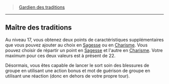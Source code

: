 ﻿---
!GenericItem
Name: Maître des traditions
Id: cleric_traditions_hd.md#maître-des-traditions
ParentLink: cleric_traditions_hd.md#gardien-des-traditions
ParentName: Gardien des traditions
NameLevel: 2
Attributes: {}
AttributesDictionary: >+
  {}

---
> [Gardien des traditions](hd_cleric_traditions.md)

---

## Maître des traditions

Au niveau 17, vous obtenez deux points de caractéristiques supplémentaires que vous pouvez ajouter au choix en [Sagesse](hd_abilities_wisdom.md) ou en [Charisme](hd_abilities_charisma.md). Vous pouvez choisir de répartir un point en [Sagesse](hd_abilities_wisdom.md) et l'autre en [Charisme](hd_abilities_charisma.md). Votre maximum pour ces deux valeurs est à présent de 22.

Désormais, vous êtes capable de lancer le sort soin des blessures de groupe en utilisant une action bonus et mot de guérison de groupe en utilisant une réaction (donc en dehors de votre propre tour).

